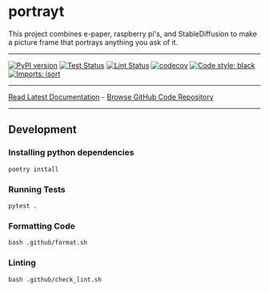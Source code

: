# portrayt
This project combines e-paper, raspberry pi's, and StableDiffusion to make a picture frame that portrays anything you ask of it.
_________________

[![PyPI version](https://badge.fury.io/py/portrayt.svg)](http://badge.fury.io/py/portrayt)
[![Test Status](https://github.com/apockill/portrayt/workflows/Test/badge.svg?branch=main)](https://github.com/apockill/portrayt/actions?query=workflow%3ATest)
[![Lint Status](https://github.com/apockill/portrayt/workflows/Lint/badge.svg?branch=main)](https://github.com/apockill/portrayt/actions?query=workflow%3ALint)
[![codecov](https://codecov.io/gh/apockill/portrayt/branch/main/graph/badge.svg)](https://codecov.io/gh/apockill/portrayt)
[![Code style: black](https://img.shields.io/badge/code%20style-black-000000.svg)](https://github.com/psf/black)
[![Imports: isort](https://img.shields.io/badge/%20imports-isort-%231674b1?style=flat&labelColor=ef8336)](https://timothycrosley.github.io/isort/)
_________________

[Read Latest Documentation](https://apockill.github.io/portrayt/) - [Browse GitHub Code Repository](https://github.com/apockill/portrayt/)
_________________

## Development

### Installing python dependencies
```shell
poetry install
```

### Running Tests
```shell
pytest .
```

### Formatting Code
```shell
bash .github/format.sh
```

### Linting
```shell
bash .github/check_lint.sh
```
